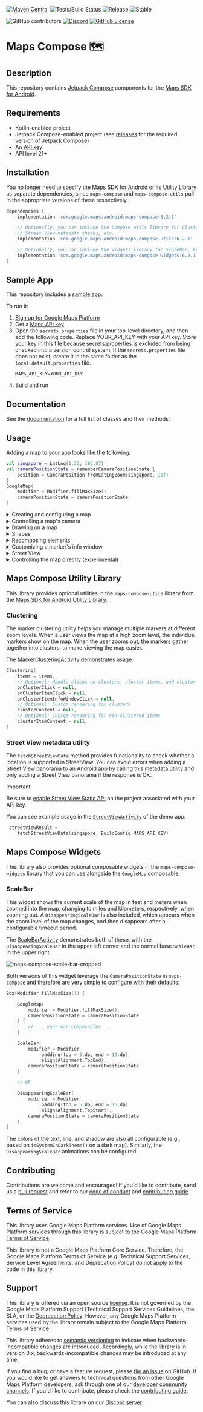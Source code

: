[![Maven Central](https://img.shields.io/maven-central/v/com.google.maps.android/maps-compose)](https://maven-badges.herokuapp.com/maven-central/com.google.maps.android/maps-compose)
![Tests/Build Status](https://github.com/googlemaps/android-maps-compose/workflows/Test/badge.svg)
![Release](https://github.com/googlemaps/android-maps-compose/workflows/Release/badge.svg)
![Stable](https://img.shields.io/badge/stability-stable-green)

![GitHub contributors](https://img.shields.io/github/contributors/googlemaps/android-maps-compose?color=green)
[![Discord](https://img.shields.io/discord/676948200904589322?color=6A7EC2&logo=discord&logoColor=ffffff)][Discord server]
[![GitHub License](https://img.shields.io/github/license/googlemaps/android-maps-compose?color=blue)](LICENSE)

# Maps Compose 🗺

## Description

This repository contains [Jetpack Compose][jetpack-compose] components for the [Maps SDK for Android][maps-sdk].

## Requirements

* Kotlin-enabled project
* Jetpack Compose-enabled project (see [releases](https://github.com/googlemaps/android-maps-compose/releases) for the required version of Jetpack Compose)
* An [API key][api-key]
* API level 21+

## Installation

You no longer need to specify the Maps SDK for Android or its Utility Library as separate dependencies, since `maps-compose` and `maps-compose-utils` pull in the appropriate versions of these respectively.

```groovy
dependencies {
    implementation 'com.google.maps.android:maps-compose:6.2.1'

    // Optionally, you can include the Compose utils library for Clustering,
    // Street View metadata checks, etc.
    implementation 'com.google.maps.android:maps-compose-utils:6.2.1'

    // Optionally, you can include the widgets library for ScaleBar, etc.
    implementation 'com.google.maps.android:maps-compose-widgets:6.2.1'
}
```

## Sample App

This repository includes a [sample app](app).

To run it:

1. [Sign up for Google Maps Platform ][gmp-start]
1. Get a [Maps API key][api-key]
1. Open the `secrets.properties` file in your top-level directory, and then add the following code. Replace YOUR_API_KEY with your API key. Store your key in this file because secrets.properties is excluded from being checked into a version control system.
   If the `secrets.properties` file does not exist, create it in the same folder as the `local.default.properties` file.
   ```
   MAPS_API_KEY=YOUR_API_KEY
   ```
1. Build and run

## Documentation

See the [documentation] for a full list of classes and their methods.

## Usage

Adding a map to your app looks like the following:

```kotlin
val singapore = LatLng(1.35, 103.87)
val cameraPositionState = rememberCameraPositionState {
    position = CameraPosition.fromLatLngZoom(singapore, 10f)
}
GoogleMap(
    modifier = Modifier.fillMaxSize(),
    cameraPositionState = cameraPositionState
)
```

<details>
  <summary>Creating and configuring a map</summary>

## Creating and configuring a map

Configuring the map can be done by passing a `MapProperties` object into the
`GoogleMap` composable, or for UI-related configurations, use `MapUiSettings`.
`MapProperties` and `MapUiSettings` should be your first go-to for configuring
the map. For any other configuration not present in those two classes, use
`googleMapOptionsFactory` to provide a `GoogleMapOptions` instance instead.
Typically, anything that can only be provided once (i.e. when the map is
created)—like map ID—should be provided via `googleMapOptionsFactory`.

```kotlin
// Set properties using MapProperties which you can use to recompose the map
var mapProperties by remember {
    mutableStateOf(
        MapProperties(maxZoomPreference = 10f, minZoomPreference = 5f)
    )
}
var mapUiSettings by remember {
    mutableStateOf(
        MapUiSettings(mapToolbarEnabled = false)
    )
}
Box(Modifier.fillMaxSize()) {
    GoogleMap(properties = mapProperties, uiSettings = mapUiSettings)
    Column {
        Button(onClick = {
            mapProperties = mapProperties.copy(
                isBuildingEnabled = !mapProperties.isBuildingEnabled
            )
        }) {
            Text(text = "Toggle isBuildingEnabled")
        }
        Button(onClick = {
            mapUiSettings = mapUiSettings.copy(
                mapToolbarEnabled = !mapUiSettings.mapToolbarEnabled
            )
        }) {
            Text(text = "Toggle mapToolbarEnabled")
        }
    }
}

// ...or initialize the map by providing a googleMapOptionsFactory
// This should only be used for values that do not recompose the map such as
// map ID.
GoogleMap(
    googleMapOptionsFactory = {
        GoogleMapOptions().mapId("MyMapId")
    }
)

```

</details>

<details>
  <summary>Controlling a map's camera</summary>

### Controlling a map's camera

Camera changes and updates can be observed and controlled via `CameraPositionState`.

**Note**: `CameraPositionState` is the source of truth for anything camera
related. So, providing a camera position in `GoogleMapOptions` will be
overridden by `CameraPosition`.

```kotlin
val singapore = LatLng(1.35, 103.87)
val cameraPositionState: CameraPositionState = rememberCameraPositionState {
    position = CameraPosition.fromLatLngZoom(singapore, 11f)
}
Box(Modifier.fillMaxSize()) {
  GoogleMap(cameraPositionState = cameraPositionState)
  Button(onClick = {
    // Move the camera to a new zoom level
    cameraPositionState.move(CameraUpdateFactory.zoomIn())
  }) {
      Text(text = "Zoom In")
  }
}
```

</details>

<details>
  <summary>Drawing on a map</summary>

### Drawing on a map

Drawing on the map, such as adding markers, can be accomplished by adding child
composable elements to the content of the `GoogleMap`.

```kotlin
GoogleMap(
    googleMapOptionsFactory = {
        GoogleMapOptions().mapId("DEMO_MAP_ID")
    },
    //...
) {
    AdvancedMarker(
        state = MarkerState(position = LatLng(-34, 151)),
        title = "Marker in Sydney"
    )
    AdvancedMarker(
        state = MarkerState(position = LatLng(35.66, 139.6)),
        title = "Marker in Tokyo"
    )
}
```

You can customize a marker by using `PinConfig` with an `AdvancedMarker`.

```kotlin
val state = MyState()

GoogleMap(
    googleMapOptionsFactory = {
        GoogleMapOptions().mapId("DEMO_MAP_ID")
    },
    //...
) {
    val pinConfig = PinConfig.builder()
        .setBackgroundColor(Color.MAGENTA)
        .build()

    AdvancedMarker(
        state = MarkerState(position = LatLng(-34, 151)),
        title = "Magenta marker in Sydney",
        pinConfig = pinConfig
    )
}
```

</details>

<details>
  <summary>Shapes</summary>

### Shapes

A shape is an object on the map, tied to a latitude/longitude coordinate. Currently, android-maps-compose offers `Polyline`, `Polygon` and `Circle`. For all shapes, you can customize their appearance by altering a number of properties.


#### Polyline
A `Polyline` is a series of connected line segments that can form any shape you want and can be used to mark paths and routes on the map:

```kotlin
val polylinePoints = remember { listOf(singapore, singapore5) }

// ... 
Polyline(
    points = polylinePoints
)
```

You can use spans to individually color segments of a polyline, by creating StyleSpan objects:

```kotlin
val styleSpan = StyleSpan(
    StrokeStyle.gradientBuilder(
        Color.Red.toArgb(),
        Color.Green.toArgb(),
    ).build(),
)

// ...

val polylinePoints = remember { listOf(singapore, singapore5) }
val styleSpanList = remember { listOf(styleSpan) }

// ... 

Polyline(
    points = polylinePoints,
    spans = styleSpanList,
)
```

#### Polygon

A `Polygon` is an enclosed shape that can be used to mark areas on the map:

```kotlin
val polygonPoints = remember { listOf(singapore1, singapore2, singapore3) }


// ... 

Polygon(
    points = polygonPoints,
    fillColor = Color.Black.copy(alpha = 0.5f)
)
```

#### Circle

A Circle is a geographically accurate projection of a circle on the Earth's surface drawn on the map:

```kotlin
var circleCenter by remember { mutableStateOf(singapore) }

// ... 

Circle(
    center = circleCenter,
    fillColor = MaterialTheme.colors.secondary,
    strokeColor = MaterialTheme.colors.secondaryVariant,
    radius = 1000.0,
)
```

</details>

<details>
  <summary>Recomposing elements</summary>

### Recomposing elements

Markers and other elements need to be recomposed in the screen. To achieve recomposition, you can set mutable properties of state objects:

```kotlin
val markerState = rememberMarkerState(position = singapore)

//...

LaunchedEffect(Unit) {
    repeat(10) {
        delay(5.seconds)
        val old = markerState.position
        markerState.position = LatLng(old.latitude + 1.0, old.longitude + 2.0)
    }
}
```

In the example above, recomposition occurs as `MarkerState.position` is updated with different values over time, shifting the Marker around the screen.


</details>
<details>
  <summary>Customizing a marker's info window</summary>

### Customizing a marker's info window

You can customize a marker's info window contents by using the
`MarkerInfoWindowContent` element, or if you want to customize the entire info
window, use the `MarkerInfoWindow` element instead. Both of these elements
accept a `content` parameter to provide your customization in a composable
lambda expression.

```kotlin
MarkerInfoWindowContent(
    //...
) { marker ->
    Text(marker.title ?: "Default Marker Title", color = Color.Red)
}

MarkerInfoWindow(
    //...
) { marker ->
    // Implement the custom info window here
    Column {
        Text(marker.title ?: "Default Marker Title", color = Color.Red)
        Text(marker.snippet ?: "Default Marker Snippet", color = Color.Red)
    }
}
```

</details>

<details>
  <summary>Street View</summary>

### Street View

You can add a Street View given a location using the `StreetView` composable.

1. Test whether a Street View location is valid with the the
`fetchStreetViewData` utility from the [`maps-compose-utils` library](#maps-compose-utility-library).

```kotlin
 streetViewResult =
    fetchStreetViewData(singapore, BuildConfig.MAPS_API_KEY)
```

2. Once the location is confirmed valid, add a Street View composable by providing a `StreetViewPanoramaOptions` object.

```kotlin
val singapore = LatLng(1.3588227, 103.8742114)
StreetView(
    streetViewPanoramaOptionsFactory = {
        StreetViewPanoramaOptions().position(singapore)
    }
)
```

</details>

<details>
  <summary>Controlling the map directly (experimental)</summary>

## Controlling the map directly (experimental)

Certain use cases may require extending the `GoogleMap` object to decorate / augment
the map. It can be obtained with the `MapEffect` Composable.
Doing so can be dangerous, as the `GoogleMap` object is managed by this library.

```kotlin
GoogleMap(
    // ...
) {
    MapEffect { map ->
        // map is the GoogleMap
    }
}
```

</details>

## Maps Compose Utility Library

This library provides optional utilities in the `maps-compose-utils` library from the [Maps SDK for Android Utility Library](https://github.com/googlemaps/android-maps-utils).

### Clustering

The marker clustering utility helps you manage multiple markers at different zoom levels.
When a user views the map at a high zoom level, the individual markers show on the map. When the user zooms out, the markers gather together into clusters, to make viewing the map easier.

The [MarkerClusteringActivity](app/src/main/java/com/google/maps/android/compose/markerexamples/MarkerClusteringActivity.kt) demonstrates usage.

```kotlin
Clustering(
    items = items,
    // Optional: Handle clicks on clusters, cluster items, and cluster item info windows
    onClusterClick = null,
    onClusterItemClick = null,
    onClusterItemInfoWindowClick = null,
    // Optional: Custom rendering for clusters
    clusterContent = null,
    // Optional: Custom rendering for non-clustered items
    clusterItemContent = null,
)
```

### Street View metadata utility

The `fetchStreetViewData` method provides functionality to check whether a location is supported in StreetView. You can avoid errors when adding a Street View panorama to an Android app by calling this metadata utility and only adding a Street View panorama if the response is OK.

> [!IMPORTANT]
> Be sure to [enable Street View Static API](https://goo.gle/enable-sv-static-api) on the project associated with your API key.

You can see example usage
in the [`StreetViewActivity`](https://github.com/googlemaps/android-maps-compose/blob/main/app/src/main/java/com/google/maps/android/compose/StreetViewActivity.kt) of the demo app:

```kotlin
 streetViewResult =
    fetchStreetViewData(singapore, BuildConfig.MAPS_API_KEY)
```

## Maps Compose Widgets

This library also provides optional composable widgets in the `maps-compose-widgets` library that you can use alongside the `GoogleMap` composable.

### ScaleBar

This widget shows the current scale of the map in feet and meters when zoomed into the map, changing to miles and kilometers, respectively, when zooming out. A `DisappearingScaleBar` is also included, which appears when the zoom level of the map changes, and then disappears after a configurable timeout period.

The [ScaleBarActivity](app/src/main/java/com/google/maps/android/compose/ScaleBarActivity.kt) demonstrates both of these, with the `DisappearingScaleBar` in the upper left corner and the normal base `ScaleBar` in the upper right:

![maps-compose-scale-bar-cropped](https://user-images.githubusercontent.com/928045/175665891-a0635004-2201-4392-83b3-0c6553b96926.gif)

Both versions of this widget leverage the `CameraPositionState` in `maps-compose` and therefore are very simple to configure with their defaults:

```kotlin
Box(Modifier.fillMaxSize()) {

    GoogleMap(
        modifier = Modifier.fillMaxSize(),
        cameraPositionState = cameraPositionState
    ) {
        // ... your map composables ...
    }

    ScaleBar(
        modifier = Modifier
            .padding(top = 5.dp, end = 15.dp)
            .align(Alignment.TopEnd),
        cameraPositionState = cameraPositionState
    )

    // OR

    DisappearingScaleBar(
        modifier = Modifier
            .padding(top = 5.dp, end = 15.dp)
            .align(Alignment.TopStart),
        cameraPositionState = cameraPositionState
    )
}
```

The colors of the text, line, and shadow are also all configurable (e.g., based on `isSystemInDarkTheme()` on a dark map). Similarly, the `DisappearingScaleBar` animations can be configured.

## Contributing

Contributions are welcome and encouraged! If you'd like to contribute, send us a [pull request] and refer to our [code of conduct] and [contributing guide].

## Terms of Service

This library uses Google Maps Platform services. Use of Google Maps Platform services through this library is subject to the Google Maps Platform [Terms of Service].

This library is not a Google Maps Platform Core Service. Therefore, the Google Maps Platform Terms of Service (e.g. Technical Support Services, Service Level Agreements, and Deprecation Policy) do not apply to the code in this library.

## Support

This library is offered via an open source [license]. It is not governed by the Google Maps Platform Support [Technical Support Services Guidelines, the SLA, or the [Deprecation Policy]. However, any Google Maps Platform services used by the library remain subject to the Google Maps Platform Terms of Service.

This library adheres to [semantic versioning] to indicate when backwards-incompatible changes are introduced. Accordingly, while the library is in version 0.x, backwards-incompatible changes may be introduced at any time.

If you find a bug, or have a feature request, please [file an issue] on GitHub. If you would like to get answers to technical questions from other Google Maps Platform developers, ask through one of our [developer community channels]. If you'd like to contribute, please check the [contributing guide].

You can also discuss this library on our [Discord server].

[api-key]: https://developers.google.com/maps/documentation/android-sdk/get-api-key
[devsite-guide]: https://developers.google.com/maps/documentation/android-sdk/utility
[gmp-start]: https://console.cloud.google.com/google/maps-apis/start
[maps-sdk]: https://developers.google.com/maps/documentation/android-sdk
[documentation]: https://googlemaps.github.io/android-maps-compose
[jetpack-compose]: https://developer.android.com/jetpack/compose

[code of conduct]: CODE_OF_CONDUCT.md
[contributing guide]: CONTRIBUTING.md
[Deprecation Policy]: https://cloud.google.com/maps-platform/terms
[developer community channels]: https://developers.google.com/maps/developer-community
[Discord server]: https://discord.gg/hYsWbmk
[file an issue]: https://github.com/googlemaps/android-maps-compose/issues/new/choose
[license]: LICENSE
[pull request]: https://github.com/googlemaps/android-maps-compose/compare
[semantic versioning]: https://semver.org
[similar inquiry]: https://github.com/googlemaps/android-maps-compose/issues
[SLA]: https://cloud.google.com/maps-platform/terms/sla
[Technical Support Services Guidelines]: https://cloud.google.com/maps-platform/terms/tssg
[Terms of Service]: https://cloud.google.com/maps-platform/terms
